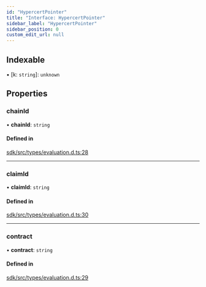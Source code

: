 ```yaml
---
id: "HypercertPointer"
title: "Interface: HypercertPointer"
sidebar_label: "HypercertPointer"
sidebar_position: 0
custom_edit_url: null
---
```


## Indexable

▪ [k: `string`]: `unknown`

## Properties

### chainId

• **chainId**: `string`

#### Defined in

[sdk/src/types/evaluation.d.ts:28](https://github.com/hypercerts-org/hypercerts/blob/c0c7b0d/sdk/src/types/evaluation.d.ts#L28)

---

### claimId

• **claimId**: `string`

#### Defined in

[sdk/src/types/evaluation.d.ts:30](https://github.com/hypercerts-org/hypercerts/blob/c0c7b0d/sdk/src/types/evaluation.d.ts#L30)

---

### contract

• **contract**: `string`

#### Defined in

[sdk/src/types/evaluation.d.ts:29](https://github.com/hypercerts-org/hypercerts/blob/c0c7b0d/sdk/src/types/evaluation.d.ts#L29)

